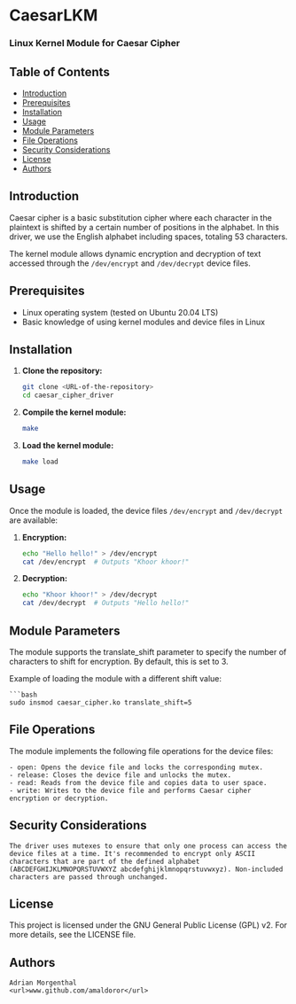 # CaesarLKM

### Linux Kernel Module for Caesar Cipher


## Table of Contents

- [Introduction](#introduction)
- [Prerequisites](#prerequisites)
- [Installation](#installation)
- [Usage](#usage)
- [Module Parameters](#module-parameters)
- [File Operations](#file-operations)
- [Security Considerations](#security-considerations)
- [License](#license)
- [Authors](#authors)

## Introduction

Caesar cipher is a basic substitution cipher where each character in the plaintext is shifted by a certain number of positions in the alphabet. In this driver, we use the English alphabet including spaces, totaling 53 characters.

The kernel module allows dynamic encryption and decryption of text accessed through the <code>/dev/encrypt</code> and <code>/dev/decrypt</code> device files.

## Prerequisites

- Linux operating system (tested on Ubuntu 20.04 LTS)
- Basic knowledge of using kernel modules and device files in Linux

## Installation

1. **Clone the repository:**
   ```bash
   git clone <URL-of-the-repository>
   cd caesar_cipher_driver
   
2. **Compile the kernel module:**
   ```bash
   make
   
3. **Load the kernel module:**
   ```bash
   make load
   
## Usage

Once the module is loaded, the device files <code>/dev/encrypt</code> and <code>/dev/decrypt</code> are available:

1. **Encryption:**
    ```bash
    echo "Hello hello!" > /dev/encrypt
    cat /dev/encrypt  # Outputs "Khoor khoor!"
   
2. **Decryption:**
    ```bash
    echo "Khoor khoor!" > /dev/decrypt
    cat /dev/decrypt  # Outputs "Hello hello!"
    
## Module Parameters

The module supports the translate_shift parameter to specify the number of characters to shift for encryption. By default, this is set to 3.

Example of loading the module with a different shift value:

    ```bash
    sudo insmod caesar_cipher.ko translate_shift=5

## File Operations

The module implements the following file operations for the device files:

    - open: Opens the device file and locks the corresponding mutex.
    - release: Closes the device file and unlocks the mutex.
    - read: Reads from the device file and copies data to user space.
    - write: Writes to the device file and performs Caesar cipher encryption or decryption.

## Security Considerations

    The driver uses mutexes to ensure that only one process can access the device files at a time. It's recommended to encrypt only ASCII characters that are part of the defined alphabet (ABCDEFGHIJKLMNOPQRSTUVWXYZ abcdefghijklmnopqrstuvwxyz). Non-included characters are passed through unchanged.

## License

This project is licensed under the GNU General Public License (GPL) v2. For more details, see the LICENSE file.

## Authors

    Adrian Morgenthal
    <url>www.github.com/amaldoror</url>


